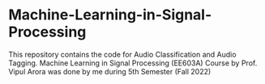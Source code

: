 # Machine-Learning-in-Signal-Processing
This repository contains the code for Audio Classification and Audio Tagging.
Machine Learning in Signal Processing (EE603A) Course by Prof. Vipul Arora was done by me during 5th Semester (Fall 2022)
